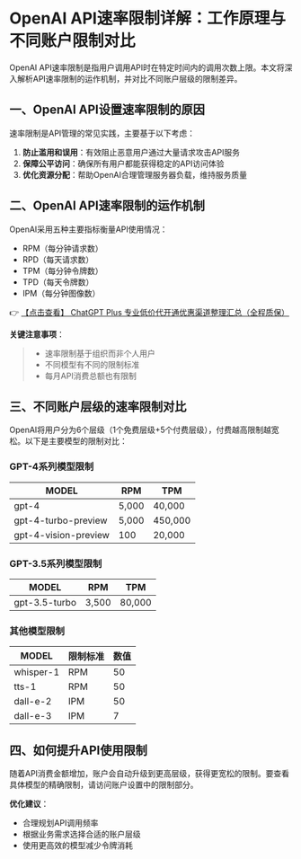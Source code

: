 # OpenAI API速率限制详解：工作原理与不同账户限制对比

OpenAI API速率限制是指用户调用API时在特定时间内的调用次数上限。本文将深入解析API速率限制的运作机制，并对比不同账户层级的限制差异。

## 一、OpenAI API设置速率限制的原因

速率限制是API管理的常见实践，主要基于以下考虑：

1. **防止滥用和误用**：有效阻止恶意用户通过大量请求攻击API服务
2. **保障公平访问**：确保所有用户都能获得稳定的API访问体验
3. **优化资源分配**：帮助OpenAI合理管理服务器负载，维持服务质量

## 二、OpenAI API速率限制的运作机制

OpenAI采用五种主要指标衡量API使用情况：

- RPM（每分钟请求数）
- RPD（每天请求数）
- TPM（每分钟令牌数）
- TPD（每天令牌数）
- IPM（每分钟图像数）

👉 [【点击查看】 ChatGPT Plus 专业低价代开通优惠渠道整理汇总（全程质保）](https://bit.ly/DaiKai)

**关键注意事项**：
> - 速率限制基于组织而非个人用户
> - 不同模型有不同的限制标准
> - 每月API消费总额也有限制

## 三、不同账户层级的速率限制对比

OpenAI将用户分为6个层级（1个免费层级+5个付费层级），付费越高限制越宽松。以下是主要模型的限制对比：

### GPT-4系列模型限制

| MODEL | RPM | TPM |
|-------|-----|-----|
| gpt-4 | 5,000 | 40,000 |
| gpt-4-turbo-preview | 5,000 | 450,000 |
| gpt-4-vision-preview | 100 | 20,000 |

### GPT-3.5系列模型限制

| MODEL | RPM | TPM |
|-------|-----|-----|
| gpt-3.5-turbo | 3,500 | 80,000 |

### 其他模型限制

| MODEL | 限制标准 | 数值 |
|-------|---------|-----|
| whisper-1 | RPM | 50 |
| tts-1 | RPM | 50 |
| dall-e-2 | IPM | 50 |
| dall-e-3 | IPM | 7 |

## 四、如何提升API使用限制

随着API消费金额增加，账户会自动升级到更高层级，获得更宽松的限制。要查看具体模型的精确限制，请访问账户设置中的限制部分。

**优化建议**：
- 合理规划API调用频率
- 根据业务需求选择合适的账户层级
- 使用更高效的模型减少令牌消耗